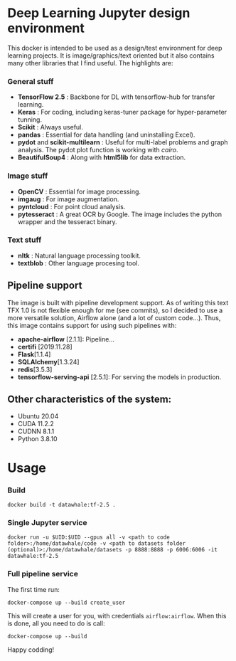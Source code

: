 # Deep Learning Jupyter design environment 

This docker is intended to be used as a design/test environment for deep learning projects. It is image/graphics/text oriented but it also contains many other libraries that I find useful. The highlights are:

### General stuff
- **TensorFlow 2.5** : Backbone for DL with tensorflow-hub for transfer learning.
- **Keras** : For coding, including keras-tuner package for hyper-parameter tunning.
- **Scikit** : Always useful.
- **pandas** : Essential for data handling (and uninstalling Excel).
- **pydot** and **scikit-multilearn** : Useful for multi-label problems and graph analysis. The pydot plot function is working with *cairo*.
- **BeautifulSoup4** : Along with **html5lib** for data extraction.

### Image stuff
- **OpenCV** : Essential for image processing.
- **imgaug** : For image augmentation.
- **pyntcloud** : For point cloud analysis.
- **pytesseract** : A great OCR by Google. The image includes the python wrapper and the tesseract binary.

### Text stuff
- **nltk** : Natural language processing toolkit.
- **textblob** : Other language procesing tool.

## Pipeline support

The image is built with pipeline development support. As of writing this text TFX 1.0 is not flexible enough for me (see commits), so I decided to use a more versatile solution, Airflow alone (and a lot of custom code...). Thus, this image contains support for using such pipelines with:

- **apache-airflow** [2.1.1]: Pipeline...
- **certifi** [2019.11.28]
- **Flask**[1.1.4]
- **SQLAlchemy**[1.3.24]
- **redis**[3.5.3]
- **tensorflow-serving-api** [2.5.1]: For serving the models in production.


## Other characteristics of the system:

- Ubuntu 20.04
- CUDA 11.2.2
- CUDNN 8.1.1
- Python 3.8.10

# Usage

### Build

`docker build -t datawhale:tf-2.5 .`

### Single Jupyter service

`docker run -u $UID:$UID --gpus all -v <path to code folder>:/home/datawhale/code -v <path to datasets folder (optional)>:/home/datawhale/datasets -p 8888:8888 -p 6006:6006 -it datawhale:tf-2.5`

### Full pipeline service

The first time run:

`docker-compose up --build create_user`

This will create a user for you, with credentials `airflow:airflow`. When this is done, all you need to do is call:

`docker-compose up --build`

Happy codding!
